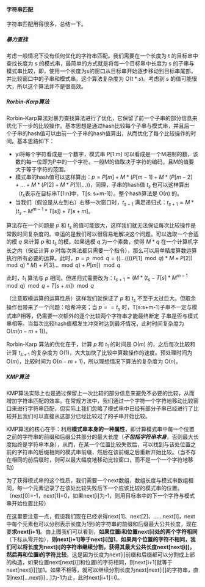 #### 字符串匹配 ####

字符串匹配用得很多，总结一下。

##### 暴力查找 #####

考虑一般情况下没有任何优化的字符串匹配。我们需要在一个长度为 t 的目标串中查找长度为 s 的模式串，最简单的方式就是将每一个目标串中长度为 s 的子串与模式串比较，即，使用一个长度为s的窗口从目标串开始逐步移动到目标串尾部，并比较窗口中的子串和模式串。这个算法复杂度为 O($t*s$)。考虑到 s 的值可能很大，所以这个算法并不是很高效。

##### Rorbin-Karp算法 #####

Rorbin-Karp算法对暴力查找算法进行了优化，它保留了前一个子串的部分信息来优化下一步的比较操作。基本思想是通过hash比较每个子串与模式串，并且后一个子串的hash值可以由前一个子串的hash值算出，从而优化了每个比较操作的时间。基本思路如下：

* yi将每个字符看成是一个数字，模式串 P[1:m] 可以看成是一个M进制的数，该数的每一位即为P中的一个字符。一般M的值取决于字符的编码，且M的值要大于等于字符的范围。
* 模式串的hash值可以这样算出：$p = P[m] + M*(P[m-1] + M*(P[m-2] + ... + M*(P[2] + M*P[1])...))$，同理，子串的hash值 $t_s$ 也可以这样算出（$t_s$表示在目标串T[1:n]中，T[s: s+m-1]）。整个hash算法是 O($n$) 的。
* 当我们（假设是从左到右）右移一次窗口时，$t_{s+1}$ 满足递归式：$t_{s+1} = M*(t_s - M^{m-1}*T[s]) + T[s+m]$。

算法存在一个问题是 $p$ 和 $t_s$ 的值可能很大，这样我们就无法保证每次比较操作是常数时间复杂度的。幸运的是我们可以很容易地解决这个问题。可以选取一个合适的模 $q$ 来计算 $p$ 和 $t_s$ 的模。如果选模 $q$ 为一个素数，使得 $M*q$ 在一个计算机字长之内（保证计算 $p$ 时每次乘法都只需要一个指令），那么可以用单精度算数运算执行所有必要的运算。此时，$p = p \mod{q}=((...((((P[1]\mod{q})*M + P[2])\mod{q})*M) + P[3]...\mod{q}) + P[m])\mod{q}$

此时，$t_1$ 算法与 $p$ 相同，但递归式需要改为：$t_{s+1} = (M*(t_s - T[s]*M^{m-1}\mod{q})\mod{q} + T[s+m])\mod{q}$

（注意取模运算的运算性质）这样我们就保证了 $p$ 和 $t_s$ 不至于太过巨大。但取余操作也带来了一个问题：哈希冲突；当 $p == t_s$ 时，T[s:s+m-1]子串不一定与模式串P相等，仍需要一次额外的逐个比较两个字符串才能最终断定 子串是否与模式串相等。当每次比较hash值都发生冲突时达到最坏情况，此时时间复杂度为 O($m(n-m+1)$)。

Rorbin-Karp 算法的优化在于，计算 $p$ 和 $t_1$ 的时间是 O($m$) 的，之后每次比较和计算 $t_{s+1}$ 的复杂度为 O(1)，大大加快了比较中算数操作的速度。预处理时间为 O($m$)，比较时间为 O($n-m+1$)，所以理想情况下算法的复杂度为 O($n$)。

##### KMP算法 #####

KMP算法实际上也是通过保留上一次比较的部分信息来避免不必要的比较，从而增加字符串匹配的效率。在常规方法中，我们通过一个字符一个字符地移动比较窗口来进行字符串匹配，但实际上我们忽略了模式串中已经有部分子串已经进行了比较并且我们可以直接从这部分已经比较过了的子串开始比较。

KMP算法的核心在于：利用**模式串本身的一种属性**，即计算模式串中每一个位置之前的字符串的前缀和后缀公共部分的最大长度（***不包括字符串本身***，否则最大长度始终是字符串本身），从而，在某一个位置比较失败后，可以找到与该处位置之前的字符串的后缀相同的模式串前缀，然后在该前缀之后重新开始比较。（当不存在相同的前后缀时，则可以最大幅度地移动比较窗口，而不是一个一个字符地移动）

为了获得模式串的这个性质，我们需要一个next数组，数组长度与模式串数组相同，每一个元素记录了在该处比较失败后下一个应该比较的模式串的位置。（next[0]=-1，next[1]=0，如果next[i]为-1，则用目标串中的下一个字符与模式串开始位置比较）

在这里要注意一点，假设我们现在已经求得next[1]、next[2]、……next[i]，next中每个元素也可以分别表示长度为1到i的字符串的前缀和后缀最大公共长度，现在要**求next[i+1]**。由上图我们可以看到，**如果位置i和位置next[i]处的两个字符相同**（下标从零开始），**则next[i+1]等于next[i]加1**。**如果两个位置的字符不相同，我们可以将长度为next[i]的字符串继续分割，获得其最大公共长度next[next[i]]，然后再和位置i的字符比较**。这是因为长度为next[i]前缀和后缀都可以分割成上部的构造，如果位置next[next[i]]和位置i的字符相同，则next[i+1]就等于next[next[i]]加1。如果不相等，就可以继续分割长度为next[next[i]]的字符串，直到next[...next[i]...]为-1为止，此时next[i+1]=0。